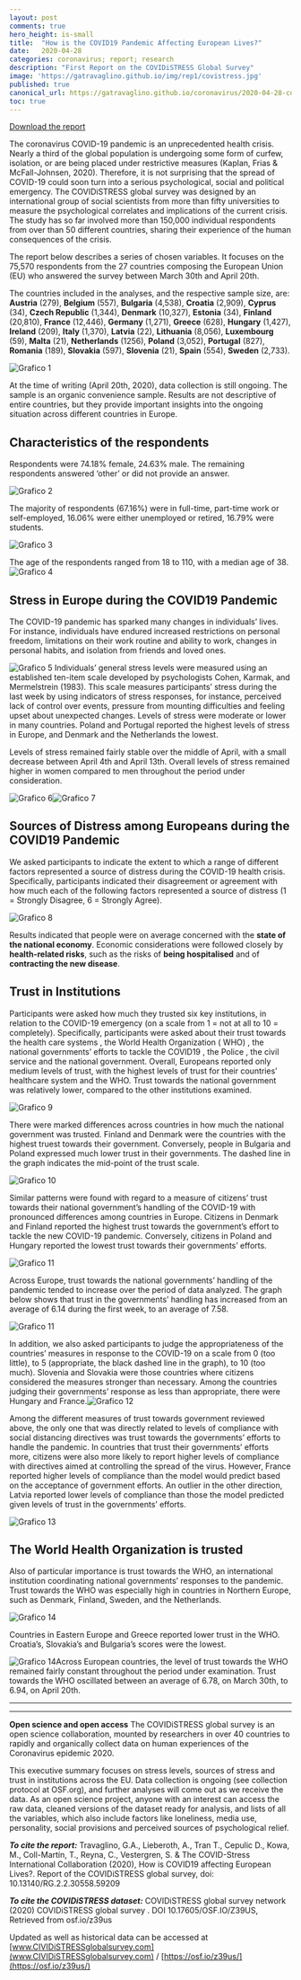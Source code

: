 ```yaml
---
layout: post
comments: true
hero_height: is-small
title:  "How is the COVID19 Pandemic Affecting European Lives?"
date:   2020-04-28
categories: coronavirus; report; research
description: "First Report on the COVIDiSTRESS Global Survey"
image: 'https://gatravaglino.github.io/img/rep1/covistress.jpg'
published: true
canonical_url: https://gatravaglino.github.io/coronavirus/2020-04-28-coronavirus-in-europe.markdown.html
toc: true
---
```

[Download the report](https://osf.io/v6wgx/)

The coronavirus COVID-19 pandemic is an unprecedented health crisis. Nearly a third of the global population is undergoing some form of curfew, isolation, or are being placed under restrictive measures (Kaplan, Frias & McFall-Johnsen, 2020). Therefore, it is not surprising that the spread of COVID-19 could soon turn into a serious psychological, social and political emergency. The COVIDiSTRESS global survey was designed by an international group of social scientists from more than fifty universities to measure the psychological correlates and implications of the current crisis. The study has so far involved more than 150,000 individual respondents from over than 50 different countries, sharing their experience of the human consequences of the crisis. 

The report below describes a series of chosen variables. It focuses on the 75,570 respondents from the 27 countries composing the European Union (EU) who answered the survey between March 30th and April 20th.

The countries included in the analyses, and the respective sample size, are: **Austria** (279), **Belgium** (557), **Bulgaria** (4,538), **Croatia** (2,909), **Cyprus** (34), **Czech Republic** (1,344), **Denmark** (10,327), **Estonia** (34), **Finland** (20,810), **France** (12,446), **Germany** (1,271), **Greece** (628), **Hungary** (1,427), **Ireland** (209), **Italy** (1,370), **Latvia** (22), **Lithuania** (8,056), **Luxembourg** (59), **Malta** (21), **Netherlands** (1256), **Poland** (3,052), **Portugal** (827), **Romania** (189), **Slovakia** (597), **Slovenia** (21), **Spain** (554), **Sweden** (2,733).

![Grafico 1](/img/rep1/eumap.jpg)

At the time of writing (April 20th, 2020), data collection is still ongoing. The sample is an organic convenience sample. Results are not descriptive of entire countries, but they provide important insights into the ongoing situation across different countries in Europe.

## Characteristics of the respondents

Respondents were 74.18% female, 24.63% male. The remaining respondents answered ‘other’ or did not provide an answer.

![Grafico 2](/img/rep1/gender.png)

The majority of respondents (67.16%) were in full-time, part-time work or self-employed, 16.06% were either unemployed or retired, 16.79% were students.

![Grafico 3](/img/rep1/employment.png)

The age of the respondents ranged from 18 to 110, with a median age of 38. ![Grafico 4](/img/rep1/age.png)

## Stress in Europe during the COVID19 Pandemic

The COVID-19 pandemic has sparked many changes in individuals’ lives. For instance, individuals have endured increased restrictions on personal freedom, limitations on their work routine and ability to work, changes in personal habits, and isolation from friends and loved ones.

![Grafico 5](/img/rep1/stress.png) Individuals’ general stress levels were measured using an established ten-item scale developed by
psychologists Cohen, Karmak, and Mermelstrein (1983). This scale measures participants’ stress during the last week by using indicators of  stress responses, for instance, perceived lack of control over events, pressure from mounting difficulties and feeling upset about unexpected changes. Levels of stress were moderate or lower in many countries. Poland and Portugal reported the highest levels of stress in Europe, and Denmark and the Netherlands the lowest.

Levels of stress remained fairly stable over the middle of April, with a small decrease between April 4th and April 13th. Overall levels of stress remained higher in women compared to men throughout the period under consideration.

![Grafico 6](/img/rep1/changestressm.png)![Grafico 7](/img/rep1/changestressf.png)

## Sources of Distress among Europeans during the COVID19 Pandemic

We asked participants to indicate the extent to which a range of different factors represented a source of distress during the COVID-19 health crisis. Specifically, participants indicated their disagreement or agreement with how much each of the following factors
represented a source of distress (1 = Strongly Disagree, 6 = Strongly Agree). 

![Grafico 8](/img/rep1/sources.png)

Results indicated that people were on average concerned with the **state of the national economy**. Economic considerations were followed closely by **health-related risks**, such as the risks of **being hospitalised** and of **contracting the new disease**.

## Trust in Institutions

Participants were asked how much they trusted six key institutions, in relation to the COVID-19 emergency (on a scale from 1 = not at all to 10 = completely). Specifically, participants were asked about their trust towards the health care systems , the World Health  Organization ( WHO) , the national governments’ efforts to tackle the COVID19 , the Police , the civil service and the national government. Overall, Europeans reported only medium levels of trust, with the highest levels of trust for their countries’ healthcare system and the WHO. Trust towards the national government was relatively lower, compared to the other institutions examined.

![Grafico 9](/img/rep1/trustgeneral.png)

There were marked differences across countries in how much the national government was trusted. Finland and Denmark were the countries with the highest truest towards their government. Conversely, people in Bulgaria and Poland expressed much lower trust in their
governments. The dashed line in the graph indicates the mid-point of the trust scale.

![Grafico 10](/img/rep1/trustgov.png)

Similar patterns were found with regard to a measure of citizens’ trust towards their national government’s handling of the COVID-19 with
pronounced differences among countries in Europe. Citizens in Denmark and Finland reported the highest trust towards the government’s effort to tackle the new COVID-19 pandemic. Conversely, citizens in Poland and Hungary reported the lowest trust towards their governments’ efforts.

![Grafico 11](/img/rep1/trusteff.png)

Across Europe, trust towards the national governments’ handling of the pandemic tended to increase over the period of data analyzed. The graph below shows that trust in the governments’ handling has increased from an average of 6.14 during the first week, to an average of 7.58. 

![Grafico 11](/img/rep1/shifttrust.png)

In addition, we also asked participants to judge the appropriateness of the countries’ measures in response to the COVID-19 on a scale
from 0 (too little), to 5 (appropriate, the black dashed line in the graph), to 10 (too much). Slovenia and Slovakia were those countries where citizens considered the measures stronger than necessary. Among the countries judging their governments’ response as less than appropriate, there were Hungary and France.![Grafico 12](/img/rep1/appropriate.png)

Among the different measures of trust towards government reviewed above, the only one that was directly related to levels of compliance with social distancing directives was trust towards the governments’ efforts to handle the pandemic. In countries that trust their governments’ efforts more, citizens were also more likely to report higher levels of compliance with directives aimed at controlling the spread of the virus. However, France reported higher levels of compliance than the model would predict based on the acceptance of  government efforts. An outlier in the other direction, Latvia reported lower levels of compliance than those the model predicted given levels of trust in the governments’ efforts.

![Grafico 13](/img/rep1/relation.png)

## The World Health Organization is trusted

Also of particular importance is trust towards the WHO, an international institution coordinating national governments’ responses to the
pandemic. Trust towards the WHO was especially high in countries in Northern Europe, such as Denmark, Finland, Sweden, and the Netherlands.

![Grafico 14](/img/rep1/who.png)

Countries in Eastern Europe and Greece reported lower trust in the WHO. Croatia’s, Slovakia’s and Bulgaria’s scores were the lowest.

![Grafico 14](/img/rep1/shiftwho.png)Across European countries, the level of trust towards the WHO remained fairly constant throughout the period under examination. Trust towards the WHO oscillated between an average of 6.78, on March 30th, to 6.94, on April 20th.


***
***
**Open science and open access**
The COVIDiSTRESS global survey is an open science collaboration, mounted by researchers in over 40 countries to rapidly and organically collect data on human experiences of the Coronavirus epidemic 2020.

This executive summary focuses on stress levels, sources of stress and trust in institutions across the EU. Data collection is ongoing (see collection protocol at OSF.org), and further analyses will come out as we receive the data. As an open science project, anyone with an interest can access the raw data, cleaned versions of the dataset ready for analysis, and lists of all the variables, which also include factors like loneliness, media use, personality, social provisions and perceived sources of psychological relief.

***To cite the report:***
Travaglino, G.A., Lieberoth, A., Tran T., Cepulic D., Kowa, M., Coll-Martín, T., Reyna, C., Vestergren, S. & The COVID-Stress International Collaboration (2020), How is COVID19 affecting European Lives?. Report of the COVIDiSTRESS global survey, doi: 10.13140/RG.2.2.30558.59209 

***To cite the COVIDiSTRESS dataset:***
COVIDiSTRESS global survey network (2020) COVIDiSTRESS global survey . DOI 10.17605/OSF.IO/Z39US, Retrieved from osf.io/z39us


Updated as well as historical data can be accessed at [www.CIVIDiSTRESSglobalsurvey.com](www.CIVIDiSTRESSglobalsurvey.com) / [https://osf.io/z39us/](https://osf.io/z39us/)
